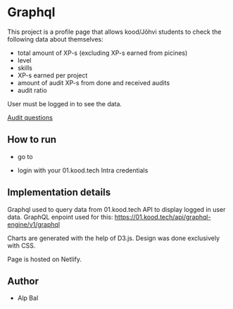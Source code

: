 # Graphql

This project is a profile page that allows kood/Jõhvi students to check the following data about themselves:

- total amount of XP-s (excluding XP-s earned from picines)
- level
- skills
- XP-s earned per project
- amount of audit XP-s from done and received audits
- audit ratio

User must be logged in to see the data.

[Audit questions](https://github.com/01-edu/public/tree/master/subjects/graphql/audit)

## How to run

- go to

- login with your 01.kood.tech Intra credentials

## Implementation details

Graphql used to query data from 01.kood.tech API to display logged in user data. GraphQL enpoint used for this: https://01.kood.tech/api/graphql-engine/v1/graphql

Charts are generated with the help of D3.js.
Design was done exclusively with CSS.

Page is hosted on Netlify.

## Author

- Alp Bal
